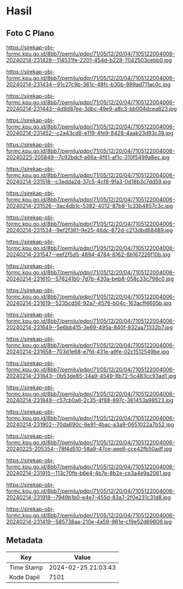 # Hasil

## Foto C Plano

https://sirekap-obj-formc.kpu.go.id/8bb7/pemilu/pdpr/71/05/12/20/04/7105122004006-20240214-231428--114531fe-2201-454d-b228-7042503cebb0.jpg

https://sirekap-obj-formc.kpu.go.id/8bb7/pemilu/pdpr/71/05/12/20/04/7105122004006-20240214-231434--91c27c9b-361c-48fc-b30b-899ad711ac0c.jpg

https://sirekap-obj-formc.kpu.go.id/8bb7/pemilu/pdpr/71/05/12/20/04/7105122004006-20240214-231443--4d9d87ee-3dbc-49e9-a8c3-bb004dcea823.jpg

https://sirekap-obj-formc.kpu.go.id/8bb7/pemilu/pdpr/71/05/12/20/04/7105122004006-20240214-231452--c2a43cd8-e119-4fe9-8428-4aab23d93c38.jpg

https://sirekap-obj-formc.kpu.go.id/8bb7/pemilu/pdpr/71/05/12/20/04/7105122004006-20240225-205849--7c92bdcf-a66a-4f61-af1c-310f5499a8ec.jpg

https://sirekap-obj-formc.kpu.go.id/8bb7/pemilu/pdpr/71/05/12/20/04/7105122004006-20240214-231518--c3edda2d-37c5-4cf8-9fa3-0d18b3c7dd59.jpg

https://sirekap-obj-formc.kpu.go.id/8bb7/pemilu/pdpr/71/05/12/20/04/7105122004006-20240214-231526--3ac4db1c-5382-4012-87b8-1c33b4857c3c.jpg

https://sirekap-obj-formc.kpu.go.id/8bb7/pemilu/pdpr/71/05/12/20/04/7105122004006-20240214-231534--9ef2f361-9e25-46dc-872d-c213dbd68489.jpg

https://sirekap-obj-formc.kpu.go.id/8bb7/pemilu/pdpr/71/05/12/20/04/7105122004006-20240214-231547--eef2f5d5-4894-4784-8162-8b167226f10b.jpg

https://sirekap-obj-formc.kpu.go.id/8bb7/pemilu/pdpr/71/05/12/20/04/7105122004006-20240214-231610--576241b0-7d7b-430a-beb8-058c33c798c0.jpg

https://sirekap-obj-formc.kpu.go.id/8bb7/pemilu/pdpr/71/05/12/20/04/7105122004006-20240214-231619--5235cd56-92a7-4576-b04c-163acff4695b.jpg

https://sirekap-obj-formc.kpu.go.id/8bb7/pemilu/pdpr/71/05/12/20/04/7105122004006-20240214-231649--5e6bb415-3e69-495a-840f-832aa71332b7.jpg

https://sirekap-obj-formc.kpu.go.id/8bb7/pemilu/pdpr/71/05/12/20/04/7105122004006-20240214-231658--703d1e68-e7fd-431e-a9fe-02c1512549be.jpg

https://sirekap-obj-formc.kpu.go.id/8bb7/pemilu/pdpr/71/05/12/20/04/7105122004006-20240214-231843--0b53de85-34a9-4549-8b72-5c483cc93ad1.jpg

https://sirekap-obj-formc.kpu.go.id/8bb7/pemilu/pdpr/71/05/12/20/04/7105122004006-20240214-231848--c57cb0a6-2c35-4f88-897c-361453a98523.jpg

https://sirekap-obj-formc.kpu.go.id/8bb7/pemilu/pdpr/71/05/12/20/04/7105122004006-20240214-231902--70da690c-6e91-4bac-a3a9-0651022a7b52.jpg

https://sirekap-obj-formc.kpu.go.id/8bb7/pemilu/pdpr/71/05/12/20/04/7105122004006-20240225-205354--78f4d510-58a9-47ce-aee8-cce42fb50adf.jpg

https://sirekap-obj-formc.kpu.go.id/8bb7/pemilu/pdpr/71/05/12/20/04/7105122004006-20240214-231915--113c70fb-b6e4-4b7e-8b2e-ce3a4e9a2061.jpg

https://sirekap-obj-formc.kpu.go.id/8bb7/pemilu/pdpr/71/05/12/20/04/7105122004006-20240214-231918--7949b1b0-e4e7-455d-83a7-2f0e231c31d8.jpg

https://sirekap-obj-formc.kpu.go.id/8bb7/pemilu/pdpr/71/05/12/20/04/7105122004006-20240214-231419--585738aa-210e-4a59-961e-c19e52d69606.jpg


## Metadata

| Key        | Value               |
| ---------- | ------------------- |
| Time Stamp | 2024-02-25 21:03:43 |
| Kode Dapil | 7101                |



